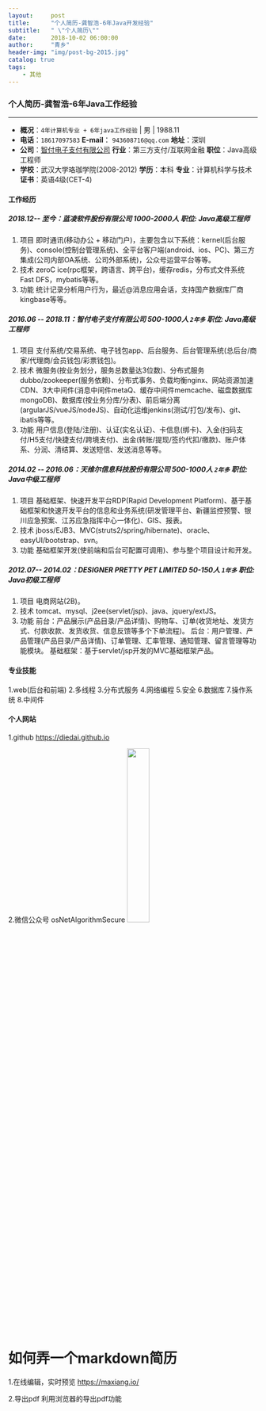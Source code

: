 ```yaml
---
layout:     post
title:      "个人简历-龚智浩-6年Java开发经验"
subtitle:   " \"个人简历\""
date:       2018-10-02 06:00:00
author:     "青乡"
header-img: "img/post-bg-2015.jpg"
catalog: true
tags:
    - 其他
---
```



### 个人简历-龚智浩-6年Java工作经验
---
-  **概况**：`4年计算机专业 + 6年java工作经验` | 男 | 1988.11
-  **电话**：`18617097583`  **E-mail**： `943608716@qq.com` **地址**：深圳
- **公司**：[智付电子支付有限公司](http://www.dinpay.com)     **行业**：第三方支付/互联网金融 **职位**：Java高级工程师
- **学校**：武汉大学珞珈学院(2008-2012)  **学历**：本科 **专业**：计算机科学与技术 **证书**：英语4级(CET-4)

#### 工作经历
##### 2018.12-- 至今：蓝凌软件股份有限公司 1000-2000人   职位: Java高级工程师
1. 项目
即时通讯(移动办公 + 移动门户)，主要包含以下系统：kernel(后台服务)、console(控制台管理系统)、全平台客户端(android、ios、PC)、第三方集成(公司内部OA系统、公司外部系统)，公众号运营平台等等。
2. 技术
zeroC ice(rpc框架，跨语言、跨平台)，缓存redis，分布式文件系统Fast DFS，mybatis等等。
3. 功能
统计记录分析用户行为，最近@消息应用会话，支持国产数据库厂商kingbase等等。

##### 2016.06 -- 2018.11：智付电子支付有限公司 500-1000人 `2年多` 职位: Java高级工程师
1. 项目
支付系统/交易系统、电子钱包app、后台服务、后台管理系统(总后台/商家/代理商/会员钱包/彩票钱包)。
2. 技术
微服务(按业务划分，服务总数量达3位数)、分布式服务dubbo/zookeeper(服务依赖)、分布式事务、负载均衡nginx、网站资源加速CDN、3大中间件(消息中间件metaQ、缓存中间件memcache、磁盘数据库mongoDB)、数据库(按业务分库/分表)、前后端分离(argularJS/vueJS/nodeJS)、自动化运维jenkins(测试/打包/发布)、git、ibatis等等。
3. 功能
用户信息(登陆/注册)、认证(实名认证)、卡信息(绑卡)、入金(扫码支付/H5支付/快捷支付/跨境支付)、出金(转账/提现/签约代扣/缴款)、账户体系、分润、清结算、发送短信、发送消息等等。

##### 2014.02 -- 2016.06：天维尔信息科技股份有限公司 500-1000人 `2年多` 职位: Java中级工程师
1. 项目
 基础框架、快速开发平台RDP(Rapid Development Platform)、基于基础框架和快速开发平台的信息和业务系统(研发管理平台、新疆监控预警、银川应急预案、江苏应急指挥中心一体化)、GIS、报表。
2. 技术
jboss/EJB3、MVC(struts2/spring/hibernate)、oracle、easyUI/bootstrap、svn。
3. 功能
基础框架开发(使前端和后台可配置可调用)、参与整个项目设计和开发。

##### 2012.07-- 2014.02：DESIGNER PRETTY PET LIMITED 50-150人 `1年多` 职位: Java初级工程师
1. 项目
电商网站(2B)。
2. 技术
tomcat、mysql、j2ee(servlet/jsp)、java、jquery/extJS。
3. 功能
 前台：产品展示(产品目录/产品详情)、购物车、订单(收货地址、发货方式、付款收款、发货收货、信息反馈等多个下单流程)。
 后台：用户管理、产品管理(产品目录/产品详情)、订单管理、汇率管理、通知管理、留言管理等功能模块。
 基础框架：基于servlet/jsp开发的MVC基础框架产品。

#### 专业技能
1.web(后台和前端)
2.多线程
3.分布式服务
4.网络编程
5.安全
6.数据库
7.操作系统
8.中间件

#### 个人网站
1.github
https://diedai.github.io

2.微信公众号
osNetAlgorithmSecure
<img src="https://user-gold-cdn.xitu.io/2018/12/5/16779fcbd30e120e?w=560&h=776&f=jpeg&s=67128" width = "30%" height = "30%"/>






# 如何弄一个markdown简历
1.在线编辑，实时预览
https://maxiang.io/

2.导出pdf
利用浏览器的导出pdf功能

